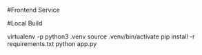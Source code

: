 #Frontend Service

#Local Build

virtualenv -p python3 .venv
source .venv/bin/activate
pip install -r requirements.txt
python app.py


